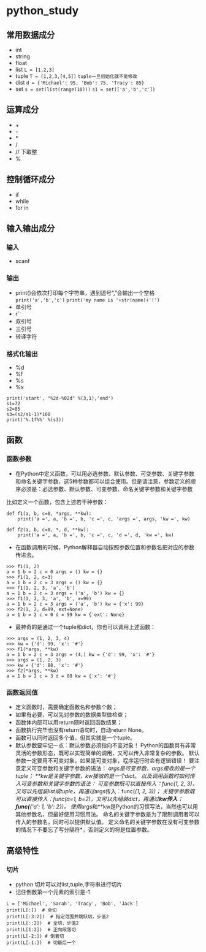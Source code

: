 # python_study

## 常用数据成分
- int
- string
- float
- list
`L = [1,2,3]`
- tuple
`T = (1,2,3,[4,5])`
`tuple一旦初始化就不能修改`
- dist
`d = {'Michael': 95, 'Bob': 75, 'Tracy': 85}`
- set 
`s = set(list(range(10)))`
`s1 = set(['a','b','c'])`

## 运算成分
- \+
- \-
- \*
- /
- //  下取整
- %

## 控制循环成分
- if
- while
- for in


## 输入输出成分
### 输入
- scanf

### 输出
- print()会依次打印每个字符串，遇到逗号“,”会输出一个空格
`print('a','b','c')`
`print('my name is '+str(name)+'!')`
- 单引号
- r``
- 双引号
- 三引号
- 转译字符

### 格式化输出
- %d
- %f
- %s
- %x

```
print('start', "%2d-%02d" %(3,1),'end')
s1=72
s2=85
s3=(s2/s1-1)*100
print('%.1f%%' %(s3))
```

## 函数
### 函数参数
- 在Python中定义函数，可以用必选参数、默认参数、可变参数、关键字参数和命名关键字参数，这5种参数都可以组合使用。但是请注意，参数定义的顺序必须是：必选参数、默认参数、可变参数、命名关键字参数和关键字参数

比如定义一个函数，包含上述若干种参数：
```
def f1(a, b, c=0, *args, **kw):
    print('a =', a, 'b =', b, 'c =', c, 'args =', args, 'kw =', kw)

def f2(a, b, c=0, *, d, **kw):
    print('a =', a, 'b =', b, 'c =', c, 'd =', d, 'kw =', kw)
```
- 在函数调用的时候，Python解释器自动按照参数位置和参数名把对应的参数传进去。
```
>>> f1(1, 2)
a = 1 b = 2 c = 0 args = () kw = {}
>>> f1(1, 2, c=3)
a = 1 b = 2 c = 3 args = () kw = {}
>>> f1(1, 2, 3, 'a', 'b')
a = 1 b = 2 c = 3 args = ('a', 'b') kw = {}
>>> f1(1, 2, 3, 'a', 'b', x=99)
a = 1 b = 2 c = 3 args = ('a', 'b') kw = {'x': 99}
>>> f2(1, 2, d=99, ext=None)
a = 1 b = 2 c = 0 d = 99 kw = {'ext': None}
```

- 最神奇的是通过一个tuple和dict，你也可以调用上述函数：
```
>>> args = (1, 2, 3, 4)
>>> kw = {'d': 99, 'x': '#'}
>>> f1(*args, **kw)
a = 1 b = 2 c = 3 args = (4,) kw = {'d': 99, 'x': '#'}
>>> args = (1, 2, 3)
>>> kw = {'d': 88, 'x': '#'}
>>> f2(*args, **kw)
a = 1 b = 2 c = 3 d = 88 kw = {'x': '#'}
```

### 函数返回值
- 定义函数时，需要确定函数名和参数个数；
- 如果有必要，可以先对参数的数据类型做检查；
- 函数体内部可以用return随时返回函数结果；
- 函数执行完毕也没有return语句时，自动return None。
- 函数可以同时返回多个值，但其实就是一个tuple。
- 默认参数要牢记一点：默认参数必须指向不变对象！
Python的函数具有非常灵活的参数形态，既可以实现简单的调用，又可以传入非常复杂的参数。
默认参数一定要用不可变对象，如果是可变对象，程序运行时会有逻辑错误！
要注意定义可变参数和关键字参数的语法：
*args是可变参数，args接收的是一个tuple；
**kw是关键字参数，kw接收的是一个dict。
以及调用函数时如何传入可变参数和关键字参数的语法：
可变参数既可以直接传入：func(1, 2, 3)，又可以先组装list或tuple，再通过*args传入：func(*(1, 2, 3))；
关键字参数既可以直接传入：func(a=1, b=2)，又可以先组装dict，再通过**kw传入：func(**{'a': 1, 'b': 2})。
使用*args和**kw是Python的习惯写法，当然也可以用其他参数名，但最好使用习惯用法。
命名的关键字参数是为了限制调用者可以传入的参数名，同时可以提供默认值。
定义命名的关键字参数在没有可变参数的情况下不要忘了写分隔符*，否则定义的将是位置参数。

## 高级特性
### 切片
- python 切片可以对list,tuple,字符串进行切片
- 记住倒数第一个元素的索引是-1
```
L = ['Michael', 'Sarah', 'Tracy', 'Bob', 'Jack']
print(L[:])  # 全切
print(L[:3:2])  # 指定范围并跳跃切，步值2
print(L[::2])  # 全切，步值2
print(L[1:2])  # 正向段落切
print(L[-2:]) # 倒着切
print(L[-1:])  # 切最后一个
```